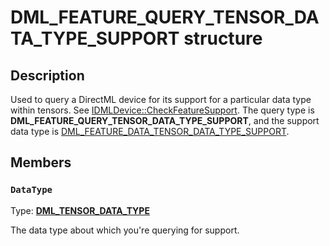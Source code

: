 # DML_FEATURE_QUERY_TENSOR_DATA_TYPE_SUPPORT structure

## Description

Used to query a DirectML device for its support for a particular data type within tensors. See [IDMLDevice::CheckFeatureSupport](https://learn.microsoft.com/windows/win32/api/directml/nf-directml-idmldevice-checkfeaturesupport). The query type is **DML_FEATURE_QUERY_TENSOR_DATA_TYPE_SUPPORT**, and
the support data type is [DML_FEATURE_DATA_TENSOR_DATA_TYPE_SUPPORT](https://learn.microsoft.com/windows/win32/api/directml/ns-directml-dml_feature_data_tensor_data_type_support).

## Members

### `DataType`

Type: [**DML_TENSOR_DATA_TYPE**](https://learn.microsoft.com/windows/win32/api/directml/ne-directml-dml_tensor_data_type)

The data type about which you're querying for support.